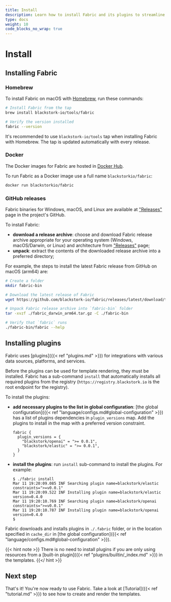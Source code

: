 ```yaml
---
title: Install
description: Learn how to install Fabric and its plugins to streamline your templating workflow. Fabric binaries for Windows, macOS, and Linux are available at the project's GitHub releases page. Simply download the appropriate release archive for your operating system, unpack it, and you're ready to go.
type: docs
weight: 10
code_blocks_no_wrap: true
---
```


# Install

## Installing Fabric

### Homebrew

To install Fabric on macOS with [Homebrew](https://brew.sh/), run these commands:

```bash
# Install Fabric from the tap
brew install blackstork-io/tools/fabric

# Verify the version installed
fabric --version
```

It's recommended to use `blackstork-io/tools` tap when installing Fabric with Homebrew. The tap is
updated automatically with every release.

### Docker

The Docker images for Fabric are hosted in [Docker Hub](https://hub.docker.com/r/blackstorkio/fabric/tags).

To run Fabric as a Docker image use a full name `blackstorkio/fabric`:

```bash
docker run blackstorkio/fabric
```

### GitHub releases

Fabric binaries for Windows, macOS, and Linux are available at ["Releases"](https://github.com/blackstork-io/fabric/releases) page in the project's GitHub.

To install Fabric:

- **download a release archive**: choose and download Fabric release archive appropriate for your operating system (Windows, macOS/Darwin, or Linux) and architecture from ["Releases"](https://github.com/blackstork-io/fabric/releases) page;
- **unpack**: extract the contents of the downloaded release archive into a preferred directory;

For example, the steps to install the latest Fabric release from GitHub on macOS (arm64) are:

```bash
# Create a folder
mkdir fabric-bin

# Download the latest release of Fabric
wget https://github.com/blackstork-io/fabric/releases/latest/download/fabric_darwin_arm64.tar.gz -O ./fabric_darwin_arm64.tar.gz

# Unpack Fabric release archive into `fabric-bin` folder
tar -xvzf ./fabric_darwin_arm64.tar.gz -C ./fabric-bin

# Verify that `fabric` runs
./fabric-bin/fabric --help
```

## Installing plugins

Fabric uses [plugins]({{< ref "plugins.md" >}}) for integrations with various data sources, platforms, and services.

Before the plugins can be used for template rendering, they must be installed. Fabric has a sub-command `install` that automatically installs all required plugins from the registry (`https://registry.blackstork.io` is the root endpoint for the registry).

To install the plugins:

- **add necessary plugins to the list in global configuration**: [the global configuration]({{< ref "language/configs.md#global-configuration" >}}) has a list of plugins dependencies in `plugin_versions` map. Add the plugins to install in the map with a preferred version constraint.

  ```hcl
  fabric {
    plugin_versions = {
      "blackstork/openai" = ">= 0.0.1",
      "blackstork/elastic" = ">= 0.0.1",
    }
  }
  ```

- **install the plugins**: run `install` sub-command to install the plugins. For example:

  ```text
  $ ./fabric install
  Mar 11 19:20:09.085 INF Searching plugin name=blackstork/elastic constraints=">=v0.0.1"
  Mar 11 19:20:09.522 INF Installing plugin name=blackstork/elastic version=0.4.0
  Mar 11 19:20:10.769 INF Searching plugin name=blackstork/openai constraints=">=v0.0.1"
  Mar 11 19:20:10.787 INF Installing plugin name=blackstork/openai version=0.4.0
  $
  ```

Fabric downloads and installs plugins in `./.fabric` folder, or in the location specified in `cache_dir` in [the global configuration]({{< ref "language/configs.md#global-configuration" >}}).

{{< hint note >}}
There is no need to install plugins if you are only using resources from a [built-in plugin]({{< ref "plugins/builtin/_index.md" >}}) in the templates.
{{</ hint >}}

## Next step

That's it! You're now ready to use Fabric. Take a look at [Tutorial]({{< ref "tutorial.md" >}}) to see how to create and render the templates.
